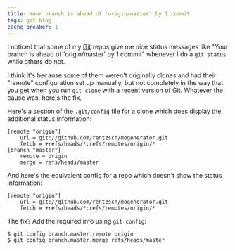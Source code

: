 ```yaml
---
title: Your branch is ahead of 'origin/master' by 1 commit
tags: git blog
cache_breaker: 1
---
```


I noticed that some of my [Git](/wiki/Git) repos give me nice status messages like "Your branch is ahead of 'origin/master' by 1 commit" whenever I do a `git status` while others do not.

I think it's because some of them weren't originally clones and had their "remote" configuration set up manually, but not completely in the way that you get when you run `git clone` with a recent version of Git. Whatever the cause was, here's the fix.

Here's a section of the `.git/config` file for a clone which does display the additional status information:

    [remote "origin"]
    	url = git://github.com/rentzsch/mogenerator.git
    	fetch = +refs/heads/*:refs/remotes/origin/*
    [branch "master"]
    	remote = origin
    	merge = refs/heads/master

And here's the equivalent config for a repo which doesn't show the status information:

    [remote "origin"]
    	url = git://github.com/rentzsch/mogenerator.git
    	fetch = +refs/heads/*:refs/remotes/origin/*

The fix? Add the required info using `git config`:

    $ git config branch.master.remote origin
    $ git config branch.master.merge refs/heads/master
